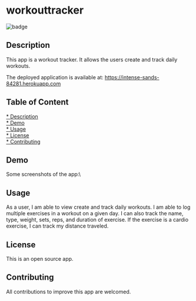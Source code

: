 # workouttracker

![badge](https://img.shields.io/badge/license-MIT-blue)

## Description

This app is a workout tracker. It allows the users create and track daily workouts. 

The deployed application is available at: https://intense-sands-84281.herokuapp.com


## Table of Content

[* Description](#Description) \
[* Demo](#Demo) \
[* Usage](#Usage) \
[* License](#License) \
[* Contributing](#Contributing) 


## Demo

Some screenshots of the app:\


## Usage


As a user, I am able to view create and track daily workouts. I am able to log multiple exercises in a workout on a given day. I can also track the name, type, weight, sets, reps, and duration of exercise. If the exercise is a cardio exercise, I can track my distance traveled.

## License

This is an open source app.

## Contributing

All contributions to improve this app are welcomed.
